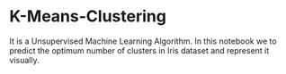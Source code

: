 # K-Means-Clustering
It is a Unsupervised Machine Learning Algorithm. In this notebook we to predict the optimum number of clusters in Iris dataset and represent it visually.
